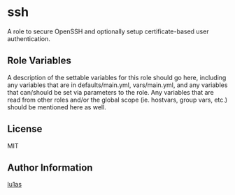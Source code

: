 ssh
=========

A role to secure OpenSSH and optionally setup certificate-based user authentication.

Role Variables
--------------

A description of the settable variables for this role should go here, including any variables that are in defaults/main.yml, vars/main.yml, and any variables that can/should be set via parameters to the role. Any variables that are read from other roles and/or the global scope (ie. hostvars, group vars, etc.) should be mentioned here as well.

License
-------

MIT

Author Information
------------------

[lu1as](https://github.com/lu1as)
